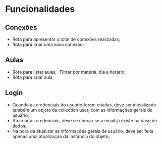 # Funcionalidades

## Conexões

- Rota para apresentar o total de conexões realizadas;
- Rota para criar uma nova conexão;

## Aulas

- Rota para listar aulas;
    -Filtrar por matéria, dia e horário;
- Rota para criar aula;

## Login

- Quando as credenciais do usuário forem criadas, deve ser inicializado também um objeto da collection user, com as informações gerais do usuário;
- Ao criar as credenciais, deve se checar se o email já existe na base de dados;
- Na hora de atualizar as informações gerais de usuário, deve ser feita apenas uma atualização da instancia do objeto;
